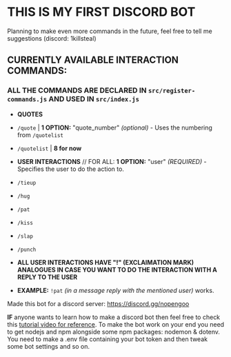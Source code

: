 # **THIS IS MY FIRST DISCORD BOT**

Planning to make even more commands in the future, feel free to tell me suggestions (discord: 1killsteal)

## CURRENTLY AVAILABLE INTERACTION COMMANDS:
### ALL THE COMMANDS ARE DECLARED IN `src/register-commands.js` AND USED IN `src/index.js`
* **QUOTES**
 * `/quote`                     | **1 OPTION:** "quote_number" *(optional)* - Uses the numbering from `/quotelist`
 * `/quotelist`                 | **8 for now**

* **USER INTERACTIONS**       // FOR ALL: **1 OPTION:** "user" *(REQUIRED)* - Specifies the user to do the action to.
 * `/tieup`
 * `/hug`
 * `/pat`
 * `/kiss`
 * `/slap`
 * `/punch`
* **ALL USER INTERACTIONS HAVE "!" (EXCLAIMATION MARK) ANALOGUES IN CASE YOU WANT TO DO THE INTERACTION WITH A REPLY TO THE USER**
* **EXAMPLE:** `!pat` *(in a message reply with the mentioned user)* works.

Made this bot for a discord server: https://discord.gg/nopengoo


**IF** anyone wants to learn how to make a discord bot then feel free to check this [tutorial video for reference](https://www.youtube.com/watch?v=KZ3tIGHU314).
To make the bot work on your end you need to get nodejs and npm alongside some npm packages: nodemon & dotenv.
You need to make a .env file containing your bot token and then tweak some bot settings and so on.